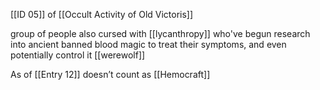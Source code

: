 [[ID 05]] of [[Occult Activity of Old Victoris]]

group of people also cursed with [[lycanthropy]] who've begun research into ancient banned blood magic to treat their symptoms, and even potentially control it [[werewolf]]

As of [[Entry 12]] doesn’t count as [[Hemocraft]]